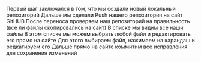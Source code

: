 Первый шаг заключался в том, что мы создали новый локальный репозиторий
Дальше мы сделали Push нашего репозитория на сайт GitHUB
После переноса проверяем наш репозиторий на правильность (все ли файлы скопировались на сайт)
В списке мы видим все наши файлы
В этом списке мы можем выбрать любой файл и редактировать его прямо на сайте
Для этого выбираем файл, нажимаем на карандаш и редкатируем его
Дальше прямо на сайте коммитим все исправления для сохранения изменений
